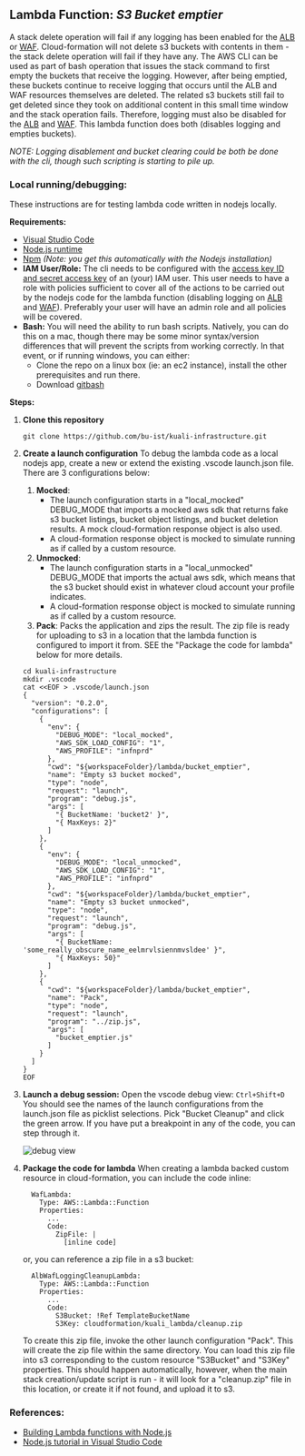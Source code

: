 ## Lambda Function: *S3 Bucket emptier*

A stack delete operation will fail if any logging has been enabled for the [ALB](https://docs.aws.amazon.com/elasticloadbalancing/latest/application/introduction.html) or [WAF](https://docs.aws.amazon.com/waf/latest/developerguide/waf-chapter.html).
Cloud-formation will not delete s3 buckets with contents in them - the stack delete operation will fail if they have any.
The AWS CLI can be used as part of bash operation that issues the stack command to first empty the buckets that receive the logging.
However, after being emptied, these buckets continue to receive logging that occurs until the ALB and WAF resources themselves are deleted.
The related s3 buckets still fail to get deleted since they took on additional content in this small time window and the stack operation fails.
Therefore, logging must also be disabled for the [ALB](https://docs.aws.amazon.com/elasticloadbalancing/latest/application/introduction.html) and [WAF](https://docs.aws.amazon.com/waf/latest/developerguide/waf-chapter.html). This lambda function does both (disables logging and empties buckets).

*NOTE: Logging disablement and bucket clearing could be both be done with the cli, though such scripting is starting to pile up.*

### Local running/debugging:

These instructions are for testing lambda code written in nodejs locally.

**Requirements:**

- [Visual Studio Code](https://code.visualstudio.com/download)
- [Node.js runtime](https://nodejs.org/en/download/)
- [Npm](https://www.npmjs.com/get-npm) *(Note: you get this automatically with the Nodejs installation)*
- **IAM User/Role:**
  The cli needs to be configured with the [access key ID and secret access key](https://docs.aws.amazon.com/general/latest/gr/aws-sec-cred-types.html#access-keys-and-secret-access-keys) of an (your) IAM user. This user needs to have a role with policies sufficient to cover all of the actions to be carried out by the nodejs code for the lambda function (disabling logging on [ALB](https://docs.aws.amazon.com/elasticloadbalancing/latest/application/introduction.html) and [WAF](https://docs.aws.amazon.com/waf/latest/developerguide/waf-chapter.html)). Preferably your user will have an admin role and all policies will be covered.
- **Bash:**
  You will need the ability to run bash scripts. Natively, you can do this on a mac, though there may be some minor syntax/version differences that will prevent the scripts from working correctly. In that event, or if running windows, you can either:
  - Clone the repo on a linux box (ie: an ec2 instance), install the other prerequisites and run there.
  - Download [gitbash](https://git-scm.com/downloads)

**Steps:**

1. **Clone this repository**

   ```
   git clone https://github.com/bu-ist/kuali-infrastructure.git
   ```

2. **Create a launch configuration**
   To debug the lambda code as a local nodejs app, create a new or extend the existing .vscode launch.json file.
   There are 3 configurations below:

   1. **Mocked**: 
      - The launch configuration starts in a "local_mocked" DEBUG_MODE that imports a mocked aws sdk that returns fake s3 bucket listings, bucket object listings, and bucket deletion results. A mock cloud-formation response object is also used.
      - A cloud-formation response object is mocked to simulate running as if called by a custom resource.
   2. **Unmocked**:
      - The launch configuration starts in a "local_unmocked" DEBUG_MODE that imports the actual aws sdk, which means that the s3 bucket should exist in whatever cloud account your profile indicates.
      - A cloud-formation response object is mocked to simulate running as if called by a custom resource.
   3. **Pack**:
      Packs the application and zips the result. The zip file is ready for uploading to s3 in a location that the lambda function is configured to import it from. SEE the "Package the code for lambda" below for more details.

   ```
   cd kuali-infrastructure
   mkdir .vscode
   cat <<EOF > .vscode/launch.json
   {
     "version": "0.2.0",
     "configurations": [
       {
         "env": {
           "DEBUG_MODE": "local_mocked",
           "AWS_SDK_LOAD_CONFIG": "1",
           "AWS_PROFILE": "infnprd"
         },
         "cwd": "${workspaceFolder}/lambda/bucket_emptier",
         "name": "Empty s3 bucket mocked",
         "type": "node",
         "request": "launch",
         "program": "debug.js",
         "args": [
           "{ BucketName: 'bucket2' }",
           "{ MaxKeys: 2}"
         ]
       },
       {
         "env": {
           "DEBUG_MODE": "local_unmocked",
           "AWS_SDK_LOAD_CONFIG": "1",
           "AWS_PROFILE": "infnprd"
         },
         "cwd": "${workspaceFolder}/lambda/bucket_emptier",
         "name": "Empty s3 bucket unmocked",
         "type": "node",
         "request": "launch",
         "program": "debug.js",
         "args": [
           "{ BucketName: 'some_really_obscure_name_eelmrvlsiennmvsldee' }",
           "{ MaxKeys: 50}"
         ]
       },
       {
         "cwd": "${workspaceFolder}/lambda/bucket_emptier",
         "name": "Pack",
         "type": "node",
         "request": "launch",
         "program": "../zip.js",
         "args": [
           "bucket_emptier.js"
         ]
       } 
     ]
   }
   EOF
   ```

3. **Launch a debug session:**
   Open the vscode debug view: `Ctrl+Shift+D` 
   You should see the names of the launch configurations from the launch.json file as picklist selections.
   Pick "Bucket Cleanup" and click the green arrow. If you have put a breakpoint in any of the code, you can step through it.


   ![debug view](debug1.png)
       

4. **Package the code for lambda**
   When creating a lambda backed custom resource in cloud-formation, you can include the code inline:

   ```
     WafLambda:
       Type: AWS::Lambda::Function
       Properties:
         ...
         Code:
           ZipFile: |
             [inline code]
   ```

   or, you can reference a zip file in a s3 bucket:

   ```
     AlbWafLoggingCleanupLambda:
       Type: AWS::Lambda::Function
       Properties:
         ...
         Code:
           S3Bucket: !Ref TemplateBucketName
           S3Key: cloudformation/kuali_lambda/cleanup.zip
   
   ```

   To create this zip file, invoke the other launch configuration "Pack".
   This will create the zip file within the same directory.
   You can load this zip file into s3 corresponding to the custom resource "S3Bucket" and "S3Key" properties.
   This should happen automatically, however, when the main stack creation/update script is run - it will look for a "cleanup.zip" file in this location, or create it if not found, and upload it to s3.

### References:

- [Building Lambda functions with Node.js](https://docs.aws.amazon.com/lambda/latest/dg/lambda-nodejs.html)
- [Node.js tutorial in Visual Studio Code](https://code.visualstudio.com/docs/nodejs/nodejs-tutorial)
